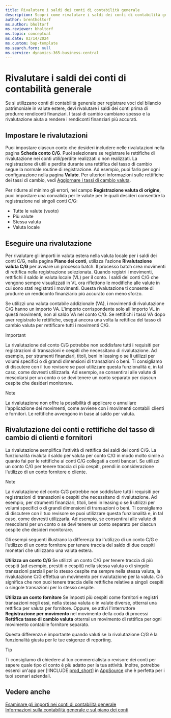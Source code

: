 ```yaml
---
title: Rivalutare i saldi dei conti di contabilità generale
description: Scopri come rivalutare i saldi dei conti di contabilità generale prima di produrre i rendiconti finanziari.
author: brentholtorf
ms.author: bholtorf
ms.reviewer: bholtorf
ms.topic: conceptual
ms.date: 03/14/2024
ms.custom: bap-template
ms.search.form: null
ms.service: dynamics-365-business-central
---
```


# <a name="revalue-general-ledger-account-balances"></a>Rivalutare i saldi dei conti di contabilità generale

Se si utilizzano conti di contabilità generale per registrare voci del bilancio patrimoniale in valute estere, devi rivalutare i saldi dei conti prima di produrre rendiconti finanziari. I tassi di cambio cambiano spesso e la rivalutazione aiuta a rendere i rendiconti finanziari più accurati.

## <a name="set-up-revaluations"></a>Impostare le rivalutazioni

Puoi impostare ciascun conto che desideri includere nelle rivalutazioni nella pagina **Scheda conto C/G**. Puoi selezionare se registrare le rettifiche di rivalutazione nei conti utili/perdite realizzati o non realizzati. La registrazione di utili e perdite durante una rettifica del tasso di cambio segue la normale routine di registrazione. Ad esempio, puoi farlo per ogni configurazione nella pagina **Valute**. Per ulteriori informazioni sulle rettifiche dei tassi di cambio, vedi [Aggiornare i tassi di cambio valuta](finance-how-update-currencies.md).

Per ridurre al minimo gli errori, nel campo **Registrazione valuta di origine**, puoi impostare una convalida per le valute per le quali desideri consentire la registrazione nei singoli conti C/G:

* Tutte le valute (vuoto)
* Più valute
* Stessa valuta
* Valuta locale

## <a name="run-a-revaluation"></a>Eseguire una rivalutazione

Per rivalutare gli importi in valuta estera nella valuta locale per i saldi dei conti C/G, nella pagina  **Piano dei conti**, utilizza l'azione **Rivalutazione valuta C/G** per avviare un processo batch. Il processo batch crea movimenti di rettifica nella registrazione selezionata. Quando registri i movimenti, rettifichi il saldo in valuta locale (VL) per il conto. I saldi dei conti C/G che vengono sempre visualizzati in VL ora riflettono le modifiche alle valute in cui sono stati registrati i movimenti. Questa rivalutazione ti consente di produrre un rendiconto finanziario più accurato con meno sforzo.

Se utilizzi una valuta contabile addizionale (VA), i movimenti di rivalutazione C/G hanno un importo VA. L'importo corrispondente solo all'importo VL in questi movimenti, non al saldo VA nel conto C/G. Se rettifichi i tassi VA dopo aver registrato le rettifiche, esegui ancora una volta la rettifica del tasso di cambio valuta per rettificare tutti i movimenti C/G.

> [!IMPORTANT]
> La rivalutazione del conto C/G potrebbe non soddisfare tutti i requisiti per registrazioni di transazioni e cespiti che necessitano di rivalutazione. Ad esempio, per strumenti finanziari, titoli, beni in leasing o se li utilizzi per volumi specifici o di grandi dimensioni di transazioni o beni. Ti consigliamo di discutere con il tuo revisore se puoi utilizzare questa funzionalità e, in tal caso, come dovresti utilizzarla. Ad esempio, se consentirai alle valute di mescolarsi per un conto o se devi tenere un conto separato per ciascun cespite che desideri monitorare.

> [!NOTE]
> La rivalutazione non offre la possibilità di applicare o annullare l'applicazione dei movimenti, come avviene con i movimenti contabili clienti e fornitori. Le rettifiche avvengono in base al saldo per valuta.

## <a name="revaluate-accounts-vs-customer-and-vendor-exchange-rate-adjustments"></a>Rivalutazione dei conti e rettifiche del tasso di cambio di clienti e fornitori

La rivalutazione semplifica l'attività di rettifica dei saldi dei conti C/G. La funzionalità rivaluta il saldo per valuta per conto C/G in modo molto simile a quanto fai per le rettifiche ai conti C/G collegati a conti bancari. Se utilizzi un conto C/G per tenere traccia di più cespiti, prendi in considerazione l'utilizzo di un conto fornitore o cliente.

> [!NOTE]
> La rivalutazione del conto C/G potrebbe non soddisfare tutti i requisiti per registrazioni di transazioni e cespiti che necessitano di rivalutazione. Ad esempio, per strumenti finanziari, titoli, beni in leasing o se li utilizzi per volumi specifici o di grandi dimensioni di transazioni o beni. Ti consigliamo di discutere con il tuo revisore se puoi utilizzare questa funzionalità e, in tal caso, come dovresti utilizzarla. Ad esempio, se consentirai alle valute di mescolarsi per un conto o se devi tenere un conto separato per ciascun cespite che desideri monitorare.

Gli esempi seguenti illustrano la differenza tra l'utilizzo di un conto C/G e l'utilizzo di un conto fornitore per tenere traccia del saldo di due cespiti monetari che utilizzano una valuta estera.

**Utilizza un conto C/G** Se utilizzi un conto C/G per tenere traccia di più cespiti (ad esempio, prestiti o cespiti) nella stessa valuta o di singole transazioni parziali per lo stesso cespite ma sempre nella stessa valuta, la rivalutazione C/G effettua un movimento per rivalutazione per la valuta. Ciò significa che non puoi tenere traccia delle rettifiche relative a singoli cespiti o singole transazioni per lo stesso cespite.

**Utilizza un conto fornitore** Se imposti più cespiti come fornitori e registri transazioni negli essi, nella stessa valuta o in valute diverse, otterrai una rettifica per valuta per fornitore. Oppure, se attivi l'interruttore **Registrazione per movimento** nel movimento della coda di processi **Rettifica tasso di cambio valuta** otterrai un movimento di rettifica per ogni movimento contabile fornitore separato.

Questa differenza è importante quando valuti se la rivalutazione C/G è la funzionalità giusta per le tue esigenze di reporting.

> [!TIP]
> Ti consigliamo di chiedere al tuo commercialista o revisore dei conti per sapere quale tipo di conto è più adatto per la tua attività. Inoltre, potrebbe esserci un'app per [!INCLUDE [prod_short](includes/prod_short.md)] in [AppSource](https://appsource.microsoft.com/en-us/marketplace/apps?page=1&product=dynamics-365-business-central) che è perfetta per i tuoi scenari aziendali.

## <a name="see-also"></a>Vedere anche

[Esaminare gli importi nei conti di contabilità generale](finance-review-accounts.md)  
[Informazioni sulla contabilità generale e sul piano dei conti](finance-general-ledger.md)  
